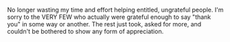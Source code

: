 No longer wasting my time and effort helping entitled, ungrateful people. I'm sorry to the VERY FEW who actually were grateful enough to say "thank you" in some way or another. The rest just took, asked for more, and couldn't be bothered to show any form of appreciation.
